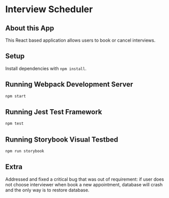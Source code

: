 # Interview Scheduler

## About this App

This React based application allows users to book or cancel interviews. 

## Setup

Install dependencies with `npm install`.

## Running Webpack Development Server

```sh
npm start
```

## Running Jest Test Framework

```sh
npm test
```

## Running Storybook Visual Testbed

```sh
npm run storybook
```

## Extra

Addressed and fixed a critical bug that was out of requirement: if user does not choose interviewer when book a new appointment, database will crash and the only way is to restore database.